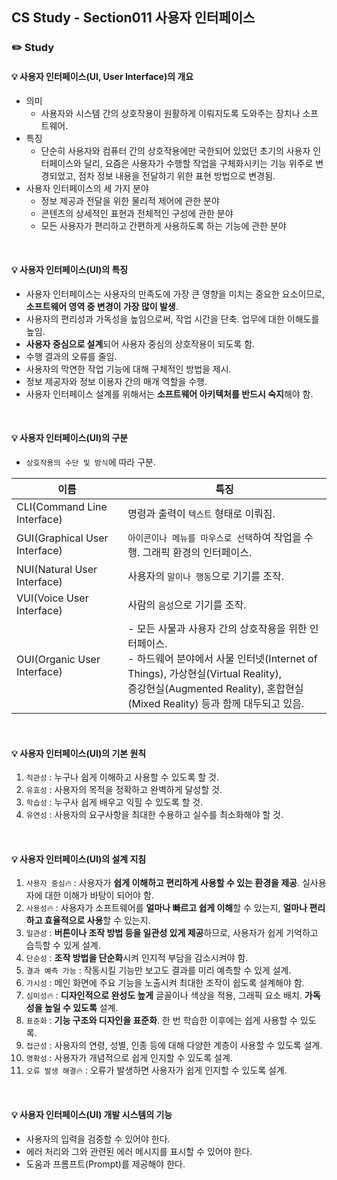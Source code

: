 ## CS Study - Section011 사용자 인터페이스
### ✏️ Study
#### 💡 사용자 인터페이스(UI, User Interface)의 개요
- 의미
  - 사용자와 시스템 간의 상호작용이 원활하게 이뤄지도록 도와주는 장치나 소프트웨어.
- 특징
  - 단순히 사용자와 컴퓨터 간의 상호작용에만 국한되어 있었던 초기의 사용자 인터페이스와 달리, 요즘은 사용자가 수행할 작업을 구체화시키는 기능 위주로 변경되었고, 점차 정보 내용을 전달하기 위한 표현 방법으로 변경됨.
- 사용자 인터페이스의 세 가지 분야
  - 정보 제공과 전달을 위한 물리적 제어에 관한 분야
  - 콘텐츠의 상세적인 표현과 전체적인 구성에 관한 분야
  - 모든 사용자가 편리하고 간편하게 사용하도록 하는 기능에 관한 분야
<br>

#### 💡 사용자 인터페이스(UI)의 특징
- 사용자 인터페이스는 사용자의 만족도에 가장 큰 영향을 미치는 중요한 요소이므로, **소프트웨어 영역 중 변경이 가장 많이 발생**.
- 사용자의 편리성과 가독성을 높임으로써, 작업 시간을 단축. 업무에 대한 이해도를 높임.
- **사용자 중심으로 설계**되어 사용자 중심의 상호작용이 되도록 함.
- 수행 결과의 오류를 줄임.
- 사용자의 막연한 작업 기능에 대해 구체적인 방법을 제시.
- 정보 제공자와 정보 이용자 간의 매개 역할을 수행.
- 사용자 인터페이스 설계를 위해서는 **소프트웨어 아키텍처를 반드시 숙지**해야 함.
<br>

#### 💡 사용자 인터페이스(UI)의 구분
- `상호작용의 수단 및 방식`에 따라 구분.<br>

| 이름          | 특징 |
|---------------------|------------------|
| CLI(Command Line Interface) | 명령과 출력이 `텍스트` 형태로 이뤄짐. |
| GUI(Graphical User Interface) | `아이콘이나 메뉴를 마우스로 선택`하여 작업을 수행. 그래픽 환경의 인터페이스. |
| NUI(Natural User Interface) | 사용자의 `말이나 행동`으로 기기를 조작. |
| VUI(Voice User Interface) | 사람의 `음성`으로 기기를 조작. |
| OUI(Organic User Interface) | - 모든 사물과 사용자 간의 상호작용을 위한 인터페이스.<br>- 하드웨어 분야에서 사물 인터넷(Internet of Things), 가상현실(Virtual Reality),<br>증강현실(Augmented Reality), 혼합현실(Mixed Reality) 등과 함께 대두되고 있음. |
<br>

#### 💡 사용자 인터페이스(UI)의 기본 원칙
1. `직관성` : 누구나 쉽게 이해하고 사용할 수 있도록 할 것.
2. `유효성` : 사용자의 목적을 정확하고 완벽하게 달성할 것.
3. `학습성` : 누구사 쉽게 배우고 익힐 수 있도록 할 것.
4. `유연성` : 사용자의 요구사항을 최대한 수용하고 실수를 최소화해야 할 것.
<br>

#### 💡 사용자 인터페이스(UI)의 설계 지침
1. `사용자 중심`🔥 : 사용자가 **쉽게 이해하고 편리하게 사용할 수 있는 환경을 제공**. 실사용자에 대한 이해가 바탕이 되어야 함.
2. `사용성`🔥 : 사용자가 소프트웨어를 **얼마나 빠르고 쉽게 이해**할 수 있는지, **얼마나 편리하고 효율적으로 사용**할 수 있는지.
3. `일관성` : **버튼이나 조작 방법 등을 일관성 있게 제공**하므로, 사용자가 쉽게 기억하고 습득할 수 있게 설계.
4. `단순성` : **조작 방법을 단순화**시켜 인지적 부담을 감소시켜야 함.
5. `결과 예측 가능` : 작동시킬 기능만 보고도 결과를 미리 예측할 수 있게 설계.
6. `가시성` : 메인 화면에 주요 기능을 노출시켜 최대한 조작이 쉽도록 설계해야 함.
7. `심미성`🔥 : **디자인적으로 완성도 높게** 글꼴이나 색상을 적용, 그래픽 요소 배치. **가독성을 높일 수 있도록** 설계.
8. `표준화` : **기능 구조와 디자인을 표준화**. 한 번 학습한 이후에는 쉽게 사용할 수 있도록.
9. `접근성` : 사용자의 연령, 성별, 인종 등에 대해 다양한 계층이 사용할 수 있도록 설계.
10. `명확성` : 사용자가 개념적으로 쉽게 인지할 수 있도록 설계.
11. `오류 발생 해결`🔥 : 오류가 발생하면 사용자가 쉽게 인지할 수 있도록 설계.
<br>

#### 💡 사용자 인터페이스(UI) 개발 시스템의 기능
- 사용자의 입력을 검증할 수 있어야 한다.
- 에러 처리와 그와 관련된 에러 메시지를 표시할 수 있어야 한다.
- 도움과 프롬프트(Prompt)를 제공해야 한다.
<br>


